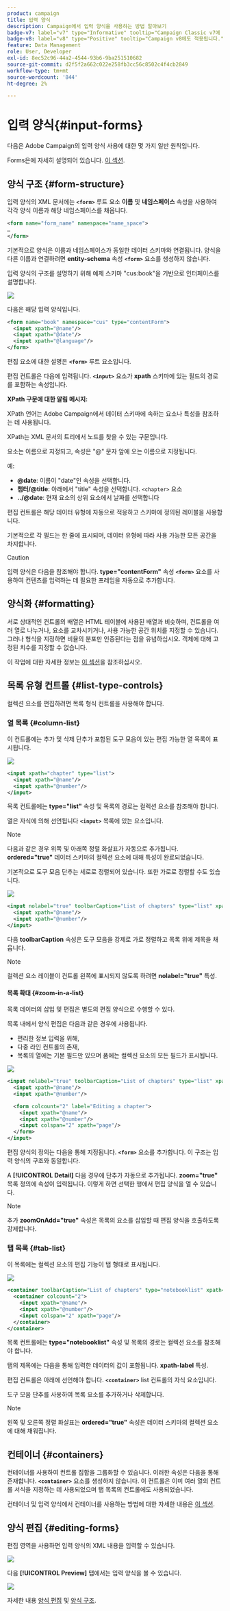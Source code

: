 ```yaml
---
product: campaign
title: 입력 양식
description: Campaign에서 입력 양식을 사용하는 방법 알아보기
badge-v7: label="v7" type="Informative" tooltip="Campaign Classic v7에 적용"
badge-v8: label="v8" type="Positive" tooltip="Campaign v8에도 적용됩니다."
feature: Data Management
role: User, Developer
exl-id: 8ec52c96-44a2-4544-93b6-9ba251510682
source-git-commit: d2f5f2a662c022e258fb3cc56c8502c4f4cb2849
workflow-type: tm+mt
source-wordcount: '844'
ht-degree: 2%

---
```


# 입력 양식{#input-forms}

다음은 Adobe Campaign의 입력 양식 사용에 대한 몇 가지 일반 원칙입니다.

Forms은에 자세히 설명되어 있습니다. [이 섹션](../../configuration/using/identifying-a-form.md).

## 양식 구조 {#form-structure}

입력 양식의 XML 문서에는 **`<form>`** 루트 요소 **이름** 및 **네임스페이스** 속성을 사용하여 각각 양식 이름과 해당 네임스페이스를 채웁니다.

```xml
<form name="form_name" namespace="name_space">
…
</form>
```

기본적으로 양식은 이름과 네임스페이스가 동일한 데이터 스키마와 연결됩니다. 양식을 다른 이름과 연결하려면 **entity-schema** 속성 **`<form>`** 요소를 생성하지 않습니다.

입력 양식의 구조를 설명하기 위해 예제 스키마 &quot;cus:book&quot;을 기반으로 인터페이스를 설명합니다.

![](assets/d_ncs_content_form1.png)

다음은 해당 입력 양식입니다.

```xml
<form name="book" namespace="cus" type="contentForm">
  <input xpath="@name"/>
  <input xpath="@date"/>
  <input xpath="@language"/>
</form>
```

편집 요소에 대한 설명은 **`<form>`** 루트 요소입니다.

편집 컨트롤은 다음에 입력됩니다. **`<input>`** 요소가 **xpath** 스키마에 있는 필드의 경로를 포함하는 속성입니다.

**XPath 구문에 대한 알림 메시지:**

XPath 언어는 Adobe Campaign에서 데이터 스키마에 속하는 요소나 특성을 참조하는 데 사용됩니다.

XPath는 XML 문서의 트리에서 노드를 찾을 수 있는 구문입니다.

요소는 이름으로 지정되고, 속성은 &quot;@&quot; 문자 앞에 오는 이름으로 지정됩니다.

예:

* **@date**: 이름이 &quot;date&quot;인 속성을 선택합니다.
* **챕터/@title**: 아래에서 &quot;title&quot; 속성을 선택합니다. `<chapter>` 요소
* **../@date**: 현재 요소의 상위 요소에서 날짜를 선택합니다

편집 컨트롤은 해당 데이터 유형에 자동으로 적응하고 스키마에 정의된 레이블을 사용합니다.

기본적으로 각 필드는 한 줄에 표시되며, 데이터 유형에 따라 사용 가능한 모든 공간을 차지합니다.

>[!CAUTION]
>
>입력 양식은 다음을 참조해야 합니다. **type=&quot;contentForm&quot;** 속성 **`<form>`** 요소를 사용하여 컨텐츠를 입력하는 데 필요한 프레임을 자동으로 추가합니다.

## 양식화 {#formatting}

서로 상대적인 컨트롤의 배열은 HTML 테이블에 사용된 배열과 비슷하며, 컨트롤을 여러 열로 나누거나, 요소를 교차시키거나, 사용 가능한 공간 위치를 지정할 수 있습니다. 그러나 형식을 지정하면 비율의 분포만 인증된다는 점을 유념하십시오. 객체에 대해 고정된 치수를 지정할 수 없습니다.

이 작업에 대한 자세한 정보는 [이 섹션](../../configuration/using/form-structure.md#formatting)을 참조하십시오.

## 목록 유형 컨트롤 {#list-type-controls}

컬렉션 요소를 편집하려면 목록 형식 컨트롤을 사용해야 합니다.

### 열 목록 {#column-list}

이 컨트롤에는 추가 및 삭제 단추가 포함된 도구 모음이 있는 편집 가능한 열 목록이 표시됩니다.

![](assets/d_ncs_content_form4.png)

```xml
<input xpath="chapter" type="list">
  <input xpath="@name"/>
  <input xpath="@number"/>
</input>
```

목록 컨트롤에는 **type=&quot;list&quot;** 속성 및 목록의 경로는 컬렉션 요소를 참조해야 합니다.

열은 자식에 의해 선언됩니다 **`<input>`** 목록에 있는 요소입니다.

>[!NOTE]
>
>다음과 같은 경우 위쪽 및 아래쪽 정렬 화살표가 자동으로 추가됩니다. **ordered=&quot;true&quot;** 데이터 스키마의 컬렉션 요소에 대해 특성이 완료되었습니다.

기본적으로 도구 모음 단추는 세로로 정렬되어 있습니다. 또한 가로로 정렬할 수도 있습니다.

![](assets/d_ncs_content_form5.png)

```xml
<input nolabel="true" toolbarCaption="List of chapters" type="list" xpath="chapter">
  <input xpath="@name"/>
  <input xpath="@number"/>
</input>
```

다음 **toolbarCaption** 속성은 도구 모음을 강제로 가로 정렬하고 목록 위에 제목을 채웁니다.

>[!NOTE]
>
>컬렉션 요소 레이블이 컨트롤 왼쪽에 표시되지 않도록 하려면 **nolabel=&quot;true&quot;** 특성.

#### 목록 확대 {#zoom-in-a-list}

목록 데이터의 삽입 및 편집은 별도의 편집 양식으로 수행할 수 있다.

목록 내에서 양식 편집은 다음과 같은 경우에 사용됩니다.

* 편리한 정보 입력을 위해,
* 다중 라인 컨트롤의 존재,
* 목록의 열에는 기본 필드만 있으며 폼에는 컬렉션 요소의 모든 필드가 표시됩니다.

![](assets/d_ncs_content_form7.png)

```xml
<input nolabel="true" toolbarCaption="List of chapters" type="list" xpath="chapter" zoom="true" zoomOnAdd="true">
  <input xpath="@name"/>
  <input xpath="@number"/>

  <form colcount="2" label="Editing a chapter">
    <input xpath="@name"/>
    <input xpath="@number"/>
    <input colspan="2" xpath="page"/>
  </form>
</input>
```

편집 양식의 정의는 다음을 통해 지정됩니다. **`<form>`** 요소를 추가합니다. 이 구조는 입력 양식의 구조와 동일합니다.

A **[!UICONTROL Detail]** 다음 경우에 단추가 자동으로 추가됩니다. **zoom=&quot;true&quot;** 목록 정의에 속성이 입력됩니다. 이렇게 하면 선택한 행에서 편집 양식을 열 수 있습니다.

>[!NOTE]
>
>추가 **zoomOnAdd=&quot;true&quot;** 속성은 목록의 요소를 삽입할 때 편집 양식을 호출하도록 강제합니다.

### 탭 목록 {#tab-list}

이 목록에는 컬렉션 요소의 편집 기능이 탭 형태로 표시됩니다.

![](assets/d_ncs_content_form6.png)

```xml
<container toolbarCaption="List of chapters" type="notebooklist" xpath="chapter" xpath-label="@name">
  <container colcount="2">
    <input xpath="@name"/>
    <input xpath="@number"/>
    <input colspan="2" xpath="page"/>
  </container>
</container>
```

목록 컨트롤에는 **type=&quot;notebooklist&quot;** 속성 및 목록의 경로는 컬렉션 요소를 참조해야 합니다.

탭의 제목에는 다음을 통해 입력한 데이터의 값이 포함됩니다. **xpath-label** 특성.

편집 컨트롤은 아래에 선언해야 합니다. **`<container>`** list 컨트롤의 자식 요소입니다.

도구 모음 단추를 사용하여 목록 요소를 추가하거나 삭제합니다.

>[!NOTE]
>
>왼쪽 및 오른쪽 정렬 화살표는 **ordered=&quot;true&quot;** 속성은 데이터 스키마의 컬렉션 요소에 대해 채워집니다.

## 컨테이너 {#containers}

컨테이너를 사용하여 컨트롤 집합을 그룹화할 수 있습니다. 이러한 속성은 다음을 통해 존재합니다. **`<container>`** 요소를 생성하지 않습니다. 이 컨트롤은 이미 여러 열의 컨트롤 서식을 지정하는 데 사용되었으며 탭 목록의 컨트롤에도 사용되었습니다.

컨테이너 및 입력 양식에서 컨테이너를 사용하는 방법에 대한 자세한 내용은 [이 섹션](../../configuration/using/form-structure.md#containers).

## 양식 편집 {#editing-forms}

편집 영역을 사용하면 입력 양식의 XML 내용을 입력할 수 있습니다.

![](assets/d_ncs_content_form12.png)

다음 **[!UICONTROL Preview]** 탭에서는 입력 양식을 볼 수 있습니다.

![](assets/d_ncs_content_form13.png)

자세한 내용 [양식 편집](../../configuration/using/editing-forms.md) 및 [양식 구조](../../configuration/using/form-structure.md).
